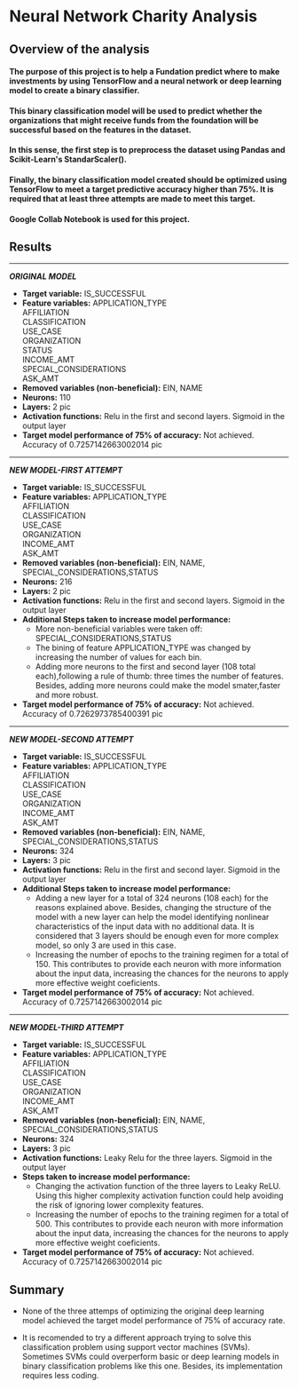 # Neural Network Charity Analysis

## Overview of the analysis
#### The purpose of this project is to help a Fundation predict where to make investments by using TensorFlow and a neural network or deep learning model to create a binary classifier. 
#### This binary classification model will be used to predict whether the organizations that might receive funds from the foundation will be successful based on the features in the dataset.  
#### In this sense, the first step is to preprocess the dataset using Pandas and Scikit-Learn's StandarScaler().
#### Finally, the binary classification model created should be optimized using TensorFlow to meet a target predictive accuracy higher than 75%. It is required that at least three attempts are made to meet this target.
#### Google Collab Notebook is used for this project. 



## Results
---
***ORIGINAL MODEL***

+ **Target variable:** IS_SUCCESSFUL
+ **Feature variables:** 
APPLICATION_TYPE            
AFFILIATION                 
CLASSIFICATION              
USE_CASE                     
ORGANIZATION                
STATUS                      
INCOME_AMT                   
SPECIAL_CONSIDERATIONS      
ASK_AMT                   
+ **Removed variables (non-beneficial):**
EIN, NAME
+ **Neurons:** 110
+ **Layers:** 2
pic
+ **Activation functions:**
Relu in the first and second layers. Sigmoid in the output layer
+ **Target model performance of 75% of accuracy:** Not achieved. Accuracy of 0.7257142663002014
pic

---

***NEW MODEL-FIRST ATTEMPT***
+ **Target variable:** IS_SUCCESSFUL
+ **Feature variables:** 
APPLICATION_TYPE      
AFFILIATION           
CLASSIFICATION        
USE_CASE              
ORGANIZATION          
INCOME_AMT            
ASK_AMT 
+ **Removed variables (non-beneficial):**
EIN, NAME, SPECIAL_CONSIDERATIONS,STATUS
+ **Neurons:** 216
+ **Layers:** 2
pic
+ **Activation functions:**
 Relu in the first and second layers. Sigmoid in the output layer
+ **Additional Steps taken to increase model performance:**
    - More non-beneficial variables were taken off: SPECIAL_CONSIDERATIONS,STATUS
    - The bining of feature APPLICATION_TYPE was changed by increasing the number of values for each bin.
    -  Adding more neurons to the first and second layer (108 total each),following a rule of thumb: three times the number of features. Besides, adding more neurons could make the model smater,faster and more robust. 
+ **Target model performance of 75% of accuracy:** Not achieved. Accuracy of 0.7262973785400391
pic

---

***NEW MODEL-SECOND ATTEMPT***
+ **Target variable:** IS_SUCCESSFUL
+ **Feature variables:** 
APPLICATION_TYPE      
AFFILIATION           
CLASSIFICATION        
USE_CASE              
ORGANIZATION          
INCOME_AMT            
ASK_AMT 
+ **Removed variables (non-beneficial):**
EIN, NAME, SPECIAL_CONSIDERATIONS,STATUS
+ **Neurons:** 324
+ **Layers:** 3
pic
+ **Activation functions:**
 Relu in the first and second layer. Sigmoid in the output layer
+ **Additional Steps taken to increase model performance:**
    -  Adding a new layer for a total of 324 neurons (108 each) for the reasons explained above. Besides, changing the structure of the model with a new layer can help the model identifying nonlinear characteristics of the input data with no additional data. It is considered that 3 layers should be enough even for more complex model, so only 3 are used in this case.  
    -  Increasing the number of epochs to the training regimen for a total of 150. This contributes to provide each neuron with more information about the input data, increasing the chances for the neurons to apply more effective weight coeficients.
+ **Target model performance of 75% of accuracy:** Not achieved. Accuracy of 0.7257142663002014
pic     
---

***NEW MODEL-THIRD ATTEMPT***
+ **Target variable:** IS_SUCCESSFUL
+ **Feature variables:** 
APPLICATION_TYPE      
AFFILIATION           
CLASSIFICATION        
USE_CASE              
ORGANIZATION          
INCOME_AMT            
ASK_AMT 
+ **Removed variables (non-beneficial):**
EIN, NAME, SPECIAL_CONSIDERATIONS,STATUS
+ **Neurons:** 324
+ **Layers:** 3
pic
+ **Activation functions:**
 Leaky Relu for the three layers. Sigmoid in the output layer
+ **Steps taken to increase model performance:**
    -  Changing the activation function of the three layers to Leaky ReLU. Using this  higher complexity activation function could help avoiding the risk of ignoring lower complexity features.  
    - Increasing the number of epochs to the training regimen for a total of 500. This contributes to provide each neuron with more information about the input data, increasing the chances for the neurons to apply more effective weight coeficients. 
 + **Target model performance of 75% of accuracy:** Not achieved. Accuracy of 0.7257142663002014
pic   

## Summary

 + None of the three attemps of optimizing the original deep learning model achieved the target model performance of 75% of accuracy rate. 
 
 + It is recomended to try a different approach trying to solve this classification problem using support vector machines (SVMs). Sometimes SVMs could overperform basic or deep learning models in binary classification problems like this one.
Besides, its implementation requires less coding. 

 